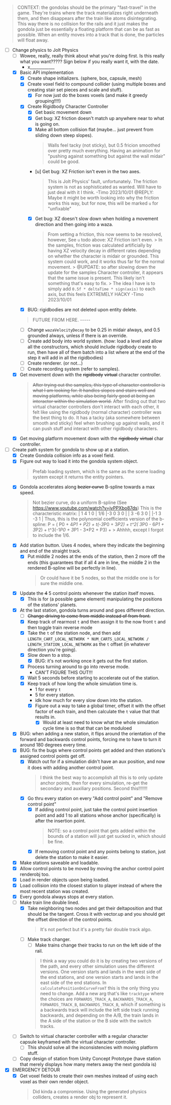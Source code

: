 > CONTEXT: the gondolas should be the primary "fast-travel" in the game. They're trains where the track materializes right underneath them, and then disappears after the train like atoms disintegrating. This way there is no collision for the rails and it just makes the gondola just be essentially a floating platform that can be as fast as possible. When an entity moves into a track that is done, the particles will float away.

- [ ] Change physics to Jolt Physics
    - [ ] Wowee, really, really think about what you're doing first. Is this really what you want????? Sign below if you really want it, with the date.
        - x____________
    - [x] Basic API implementation
        - [x] Create shape initializers. (sphere, box, capsule, mesh)
        - [x] Create voxel field to compound collider (using multiple boxes and creating stair set pieces and scale and stuff).
            - [x] For now just do the boxes voxels (and make it greedy grouping!!!!)
        - [x] Create Rigidbody Character Controller
            - [x] Get basic movement down
            - [x] Get bug: XZ friction doesn't match up anywhere near to what is going on.
            - [x] Make all bottom collision flat (maybe... just prevent from sliding down steep slopes).
                > Walls feel tacky (not sticky), but 0.5 fricion smoothed over pretty much everything. Having an animation for "pushing against something but against the wall midair" could be good.
            - [u] Get bug: XZ Friction isn't even in the two axes.
                > This is Jolt Physics' fault, unfortunately. The friction system is not as sophisticated as wanted. Will have to just deal with it I think.  -Timo 2023/10/01
                > @REPLY: Maybe it might be worth looking into why the friction works this way, but for now, this will be marked `u` for "unfixable"
            - [x] Get bug: XZ doesn't slow down when holding a movement direction and then going into a waza.
                > From setting a friction, this now seems to be resolved, however, See `u` todo above: XZ Friction isn't even.
                    > In the samples, friction was calculated artificially by having XZ velocity decay in different rates depending on whether the character is midair or grounded. This system could work, and it works thus far for the normal movement.
                    > @UPDATE: so after slowing down the update for the samples Character controller, it appears that the same issue is present. This likely isn't something that's easy to fix.
                        > The idea I have is to simply add `0.5f * deltaTime * sign(axis)` to each axis, but this feels EXTREMELY HACKY  -Timo 2023/10/01
        - [x] BUG: rigidbodies are not deleted upon entity delete.
        > FUTURE FROM HERE. -----
        - [ ] Change `wazaVelocityDecay` to be 0.25 in midair always, and 0.5 grounded always, unless if there is an override.
        - [ ] Create add body into world system. (how: load a level and allow all the constructors, which should include rigidbody create to run, then have all of them batch into a list where at the end of the step it will add in all the rigidbodies)
        - [ ] Create renderer. (or not...)
        - [ ] Create recording system (refer to samples).
    - [x] Get movement down with the ~~rigidbody~~ ~~virtual~~ character controller.
        > ~~After trying out the samples, this type of character controller is what I am looking for. It handles slopes and stairs well and moving platforms, while also being fairly good at being an interactor within the simulation world.~~
        > After finding out that two virtual character controllers don't interact with each other, it felt like using the rigidbody (normal character) controller was the best thing to do. It has a tacky (aka somewhere between smooth and sticky) feel when brushing up against walls, and it can push stuff and interact with other rigidbody characters.
    - [x] Get moving platform movement down with the ~~rigidbody~~ ~~virtual~~ char controller.
- [ ] Create path system for gondola to show up at a station.
    - [x] Create Gondola collision info as a voxel field.
    - [x] Figure out way to load it into the gondola system object.
        > Prefab loading system, which is the same as the scene loading system except it returns the entity pointers.
    - [x] Gondola accelerates along ~~bezier curve~~ B-spline towards a max speed.
        > Not bezier curve, do a uniform B-spline (See https://www.youtube.com/watch?v=jvPPXbo87ds)
        > This is the characteristic matrix:
                | 1  4  1  0 |
            1/6 |-3  0  3  0 |
                | 3 -6  3  0 |
                |-1  3 -3  1 |
        > Thus, this is the polynomial coefficients version of the b-spline:
            P =  (   P0 + 4*P1 +   P2) +
                t(-3*P0 +        3*P2) +
              t^2( 3*P0 - 6*P1 + 3*P2) +
              t^3(-1*P0 + 3*P1 - 3*P2 + P3) +
            > Ahhhh, except I forgot to include the 1/6.
    - [x] Add station button. Uses 4 nodes, where they indicate the beginning and end of the straight track.
        - [x] Put middle 2 nodes at the ends of the station, then 2 more off the ends (this guarantees that if all 4 are in line, the middle 2 in the rendered B-spline will be perfectly in line).
            > Or could have it be 5 nodes, so that the middle one is for sure the middle one.
    - [x] Update the ~~4~~ 5 control points whenever the station itself moves.
        - [x] This is for (a possible game element) manipulating the positions of the stations' planets.
    - [x] At the last station, gondola turns around and goes different direction.
        - [ ] ~~Change driving to come from middle instead of from front.~~
        - [x] Keep track of rearmost `t` and then assign it to the now front `t` and then toggle train reverse mode
        - [x] Take the `t` of the station node, and then add `LENGTH_CART_LOCAL_NETWORK * NUM_CARTS_LOCAL_NETWORK / LENGTH_STATION_LOCAL_NETWORK` as the `t` offset (in whatever direction you're going).
        - [x] Slow down to a stop.
            - [x] BUG: it's not working once it gets out the first station.
        - [x] Process turning around to go into reverse mode.
            - CAN'T FIGURE THIS OUT!!!
        - [x] Wait 5 seconds before starting to accelerate out of the station.
        - [x] Keep track of how long the whole simulation time is.
            - 1 for every `t`
            - 5 for every station.
            - idk how much for every slow down into the station.
            - [x] Figure out a way to take a global timer, offset it with the offset factor of each train, and then calculate the `t` value that that results in.
                - [x] Would at least need to know what the whole simulation cycle time is so that that can be moduloed
    - [x] BUG: when adding a new station, it flips around the orientation of the forward and backwards control points, forcing me to have to turn it around 180 degrees every time.
    - [x] BUG: fix the bugs where control points get added and then stations's assigned control points get off.
        - [x] Watch out for if a simulation didn't have an aux position, and now it does with adding another control point.
            > I think the best way to accomplish all this is to only update anchor points, then for every simulation, re-get the secondary and auxiliary positions.
            > Second this!!!!!!!
        - [x] Go thru every station on every "Add control point" and "Remove control point"
            - [x] If adding control point, just take the control point insertion point and add 1 to all stations whose anchor (specifically) is after the insertion point.
                > NOTE: so a control point that gets added within the bounds of a station will just get sucked in, which should be fine.
            - [x] If removing control point and any points belong to station, just delete the station to make it easier.
    - [x] Make stations saveable and loadable.
    - [x] Allow control points to be moved by moving the anchor control point renderobj too.
    - [x] Load in render objects upon being loaded.
    - [x] Load collision into the closest station to player instead of where the most recent station was created.
    - [x] Every gondola always stops at every station.
    - [ ] Make train line double lined.
        - [x] Take neighboring two nodes and get their deltaposition and that should be the tangent. Cross it with vector.up and you should get the offset direction of the control points.
            > It's not perfect but it's a pretty fair double track algo.
        - [ ] Make track changer.
            - [ ] Make trains change their tracks to run on the left side of the rail.
            > I think a way you could do it is by creating two versions of the path, and every other simulation uses the different versions. One version starts and lands in the west side of the end stations, and one version starts and lands in the east side of the end stations.
            > In `calculatePositionOnCurveFromT` this is the only thing you need to change. Add a new arg that's like `tracktype` where the choices are `FORWARDS_TRACK_A`, `BACKWARDS_TRACK_A`, `FORWARDS_TRACK_B`, `BACKWARDS_TRACK_B`, which if something is a backwards track will include the left side track running backwards, and depending on the A/B, the train lands in the A side of the station or the B side with the switch tracks.
    - [ ] Switch to virtual character controller with a regular character capsule keyframed with the virtual character controller.
        - [ ] This should solve all the inconsistencies with moving platform stuff.
    - [ ] Copy design of station from Unity Concept Prototype (have station that merely displays how many meters away the next gondola is)

- [x] EMERGENCY DETOUR
    - [x] Get voxel fields to create their own meshes instead of using each voxel as their own render object.
        > Did kinda a compromise. Using the generated physics colliders, creates a render obj to represent it.